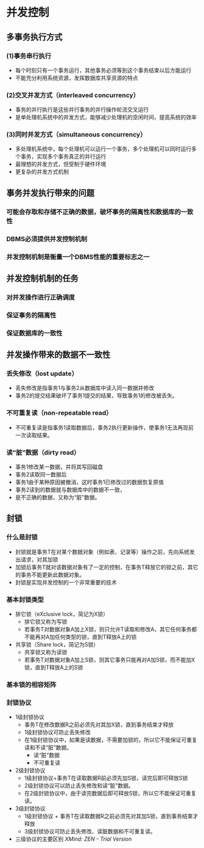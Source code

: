 # 并发控制
## 多事务执行方式
### (1)事务串行执行
* 每个时刻只有一个事务运行，其他事务必须等到这个事务结束以后方能运行
* 不能充分利用系统资源，发挥数据库共享资源的特点
### (2)交叉并发方式（interleaved concurrency）
* 事务的并行执行是这些并行事务的并行操作轮流交叉运行
* 是单处理机系统中的并发方式，能够减少处理机的空闲时间，提高系统的效率
### (3)同时并发方式（simultaneous  concurrency）
* 多处理机系统中，每个处理机可以运行一个事务，多个处理机可以同时运行多个事务，实现多个事务真正的并行运行
* 最理想的并发方式，但受制于硬件环境
* 更复杂的并发方式机制
## 事务并发执行带来的问题
### 可能会存取和存储不正确的数据，破坏事务的隔离性和数据库的一致性
### DBMS必须提供并发控制机制
### 并发控制机制是衡量一个DBMS性能的重要标志之一
## 并发控制机制的任务
### 对并发操作进行正确调度
### 保证事务的隔离性
### 保证数据库的一致性
## 并发操作带来的数据不一致性
### 丢失修改（lost update）
* 丢失修改是指事务1与事务2从数据库中读入同一数据并修改
* 事务2的提交结果破坏了事务1提交的结果，导致事务1的修改被丢失。
### 不可重复读（non-repeatable read）
* 不可重复读是指事务1读取数据后，事务2执行更新操作，使事务1无法再现前一次读取结果。
### 读“脏”数据（dirty read）
* 事务1修改某一数据，并将其写回磁盘
* 事务2读取同一数据后
* 事务1由于某种原因被撤消，这时事务1已修改过的数据恢复原值
* 事务2读到的数据就与数据库中的数据不一致，
* 是不正确的数据，又称为“脏”数据。
## 封锁
### 什么是封锁
* 封锁就是事务T在对某个数据对象（例如表、记录等）操作之前，先向系统发出请求，对其加锁
* 加锁后事务T就对该数据对象有了一定的控制，在事务T释放它的锁之前，其它的事务不能更新此数据对象。
* 封锁是实现并发控制的一个非常重要的技术
### 基本封锁类型
* 排它锁（eXclusive lock，简记为X锁）
    * 排它锁又称为写锁
    * 若事务T对数据对象A加上X锁，则只允许T读取和修改A，其它任何事务都不能再对A加任何类型的锁，直到T释放A上的锁
* 共享锁（Share lock，简记为S锁）
    * 共享锁又称为读锁
    * 若事务T对数据对象A加上S锁，则其它事务只能再对A加S锁，而不能加X锁，直到T释放A上的S锁
### 基本锁的相容矩阵
### 封锁协议
* 1级封锁协议
    * 事务T在修改数据R之前必须先对其加X锁，直到事务结束才释放
    * 1级封锁协议可防止丢失修改
    * 在1级封锁协议中，如果是读数据，不需要加锁的，所以它不能保证可重复读和不读“脏”数据。
        * 读“脏”数据
        * 不可重复读
* 2级封锁协议
    * 1级封锁协议+事务T在读取数据R前必须先加S锁，读完后即可释放S锁
    * 2级封锁协议可以防止丢失修改和读“脏”数据。
    * 在2级封锁协议中，由于读完数据后即可释放S锁，所以它不能保证可重复读。
* 3级封锁协议
    * 1级封锁协议 + 事务T在读取数据R之前必须先对其加S锁，直到事务结束才释放
    * 3级封锁协议可防止丢失修改、读脏数据和不可重复读。
* 三级协议的主要区别
*XMind: ZEN - Trial Version*